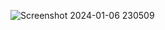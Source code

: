 ![Screenshot 2024-01-06 230509](https://github.com/Amisha0971/COMPANY-STAFFING-JAVA/assets/136344215/59e760b3-234c-4e5c-807c-1d34441ed308)

